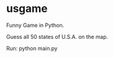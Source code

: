 # usgame

Funny Game in Python.


Guess all 50 states of U.S.A. on the map.


Run: python main.py


